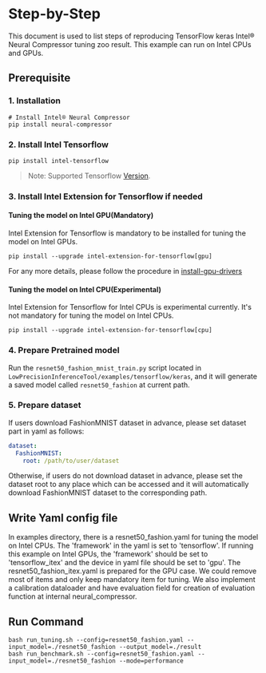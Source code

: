 Step-by-Step
============

This document is used to list steps of reproducing TensorFlow keras Intel® Neural Compressor tuning zoo result.
This example can run on Intel CPUs and GPUs.


## Prerequisite

### 1. Installation
```shell
# Install Intel® Neural Compressor
pip install neural-compressor
```
### 2. Install Intel Tensorflow
```shell
pip install intel-tensorflow
```
> Note: Supported Tensorflow [Version](../../../../../../../README.md#supported-frameworks).

### 3. Install Intel Extension for Tensorflow if needed
#### Tuning the model on Intel GPU(Mandatory)
Intel Extension for Tensorflow is mandatory to be installed for tuning the model on Intel GPUs.

```shell
pip install --upgrade intel-extension-for-tensorflow[gpu]
```
For any more details, please follow the procedure in [install-gpu-drivers](https://github.com/intel-innersource/frameworks.ai.infrastructure.intel-extension-for-tensorflow.intel-extension-for-tensorflow/blob/master/docs/install/install_for_gpu.md#install-gpu-drivers)

#### Tuning the model on Intel CPU(Experimental)
Intel Extension for Tensorflow for Intel CPUs is experimental currently. It's not mandatory for tuning the model on Intel CPUs.

```shell
pip install --upgrade intel-extension-for-tensorflow[cpu]
```

### 4. Prepare Pretrained model

Run the `resnet50_fashion_mnist_train.py` script located in `LowPrecisionInferenceTool/examples/tensorflow/keras`, and it will generate a saved model called `resnet50_fashion` at current path.

### 5. Prepare dataset

If users download FashionMNIST dataset in advance, please set dataset part in yaml as follows:

```yaml
dataset:
  FashionMNIST:
    root: /path/to/user/dataset
```

Otherwise, if users do not download dataset in advance, please set the dataset root to any place which can be accessed and it will automatically download FashionMNIST dataset to the corresponding path.

## Write Yaml config file
In examples directory, there is a resnet50_fashion.yaml for tuning the model on Intel CPUs. The 'framework' in the yaml is set to 'tensorflow'. If running this example on Intel GPUs, the 'framework' should be set to 'tensorflow_itex' and the device in yaml file should be set to 'gpu'. The resnet50_fashion_itex.yaml is prepared for the GPU case. We could remove most of items and only keep mandatory item for tuning. We also implement a calibration dataloader and have evaluation field for creation of evaluation function at internal neural_compressor.

## Run Command
  ```shell
  bash run_tuning.sh --config=resnet50_fashion.yaml --input_model=./resnet50_fashion --output_model=./result
  bash run_benchmark.sh --config=resnet50_fashion.yaml --input_model=./resnet50_fashion --mode=performance
  ```
